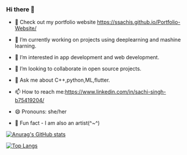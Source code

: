 ### Hi there 👋

- 🍃 Check out my portfolio website https://ssachis.github.io/Portfolio-Website/


- 🔭 I’m currently working on projects using deeplearning and mashine learning.
- 🌱 I’m interested in app development and web development.
- 👯 I’m looking to collaborate in open source projects.
- 💬 Ask me about C++,python,ML,flutter.
- 📫 How to reach me:https://www.linkedin.com/in/sachi-singh-b75419204/
- 😄 Pronouns: she/her
- 🌝 Fun fact - I am also an artist(^~^)



[![Anurag's GitHub stats](https://github-readme-stats.vercel.app/api?username=ssachis&count_private=true&show_icons=true&theme=radical)](https://github.com/ssachis/github-readme-stats&count_private=true&theme=merko)



[![Top Langs](https://github-readme-stats.vercel.app/api/top-langs/?username=ssachis&layout=compact)](https://github.com/anuraghazra/github-readme-stats)


